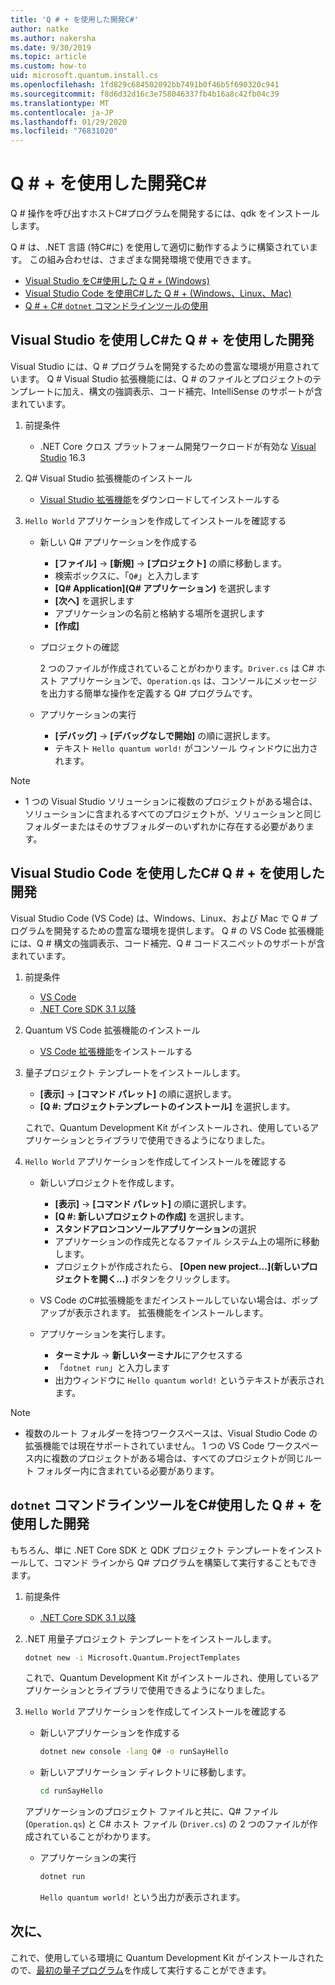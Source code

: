 ```yaml
---
title: 'Q # + を使用した開発C#'
author: natke
ms.author: nakersha
ms.date: 9/30/2019
ms.topic: article
ms.custom: how-to
uid: microsoft.quantum.install.cs
ms.openlocfilehash: 1fd829c684502092bb7491b0f46b5f690320c941
ms.sourcegitcommit: f8d6d32d16c3e758046337fb4b16a8c42fb04c39
ms.translationtype: MT
ms.contentlocale: ja-JP
ms.lasthandoff: 01/29/2020
ms.locfileid: "76831020"
---
```

# <a name="develop-with-q--c"></a>Q # + を使用した開発C#

Q # 操作を呼び出すホストC#プログラムを開発するには、qdk をインストールします。

Q # は、.NET 言語 (特C#に) を使用して適切に動作するように構築されています。 この組み合わせは、さまざまな開発環境で使用できます。

- [Visual Studio をC#使用した Q # + (Windows)](#VS)
- [Visual Studio Code を使用C#した Q # + (Windows、Linux、Mac)](#VSC)
- [Q # + C# `dotnet` コマンドラインツールの使用](#command)

## Visual Studio を使用しC#た Q # + を使用した開発<a name="VS"></a>

Visual Studio には、Q # プログラムを開発するための豊富な環境が用意されています。 Q # Visual Studio 拡張機能には、Q # のファイルとプロジェクトのテンプレートに加え、構文の強調表示、コード補完、IntelliSense のサポートが含まれています。


1. 前提条件

    - .NET Core クロス プラットフォーム開発ワークロードが有効な [Visual Studio](https://visualstudio.microsoft.com/downloads/) 16.3

1. Q# Visual Studio 拡張機能のインストール

    - [Visual Studio 拡張機能](https://marketplace.visualstudio.com/items?itemName=quantum.DevKit)をダウンロードしてインストールする

1. `Hello World` アプリケーションを作成してインストールを確認する

    - 新しい Q# アプリケーションを作成する

        - **[ファイル]**  ->  **[新規]**  ->  **[プロジェクト]** の順に移動します。
        - 検索ボックスに、「`Q#`」と入力します
        - **[Q# Application]\(Q# アプリケーション\)** を選択します
        - **[次へ]** を選択します
        - アプリケーションの名前と格納する場所を選択します
        - **[作成]**

    - プロジェクトの確認

        2 つのファイルが作成されていることがわかります。`Driver.cs` は C# ホスト アプリケーションで、`Operation.qs` は、コンソールにメッセージを出力する簡単な操作を定義する Q# プログラムです。

    - アプリケーションの実行

        - **[デバッグ]**  ->  **[デバッグなしで開始]** の順に選択します。
        - テキスト `Hello quantum world!` がコンソール ウィンドウに出力されます。

> [!NOTE]
> * 1 つの Visual Studio ソリューションに複数のプロジェクトがある場合は、ソリューションに含まれるすべてのプロジェクトが、ソリューションと同じフォルダーまたはそのサブフォルダーのいずれかに存在する必要があります。  

## Visual Studio Code を使用したC# Q # + を使用した開発<a name="VSC"></a>

Visual Studio Code (VS Code) は、Windows、Linux、および Mac で Q # プログラムを開発するための豊富な環境を提供します。  Q # の VS Code 拡張機能には、Q # 構文の強調表示、コード補完、Q # コードスニペットのサポートが含まれています。

1. 前提条件

   - [VS Code](https://code.visualstudio.com/download)
   - [.NET Core SDK 3.1 以降](https://www.microsoft.com/net/download)

1. Quantum VS Code 拡張機能のインストール

    - [VS Code 拡張機能](https://marketplace.visualstudio.com/items?itemName=quantum.quantum-devkit-vscode)をインストールする

1. 量子プロジェクト テンプレートをインストールします。

   - **[表示]**  ->  **[コマンド パレット]** の順に選択します。
   - **[Q #: プロジェクトテンプレートのインストール]** を選択します。

    これで、Quantum Development Kit がインストールされ、使用しているアプリケーションとライブラリで使用できるようになりました。

1. `Hello World` アプリケーションを作成してインストールを確認する

    - 新しいプロジェクトを作成します。

        - **[表示]**  ->  **[コマンド パレット]** の順に選択します。
        - **[Q #: 新しいプロジェクトの作成]** を選択します。
        - **スタンドアロンコンソールアプリケーション**の選択
        - アプリケーションの作成先となるファイル システム上の場所に移動します。
        - プロジェクトが作成されたら、 **[Open new project...]\(新しいプロジェクトを開く...\)** ボタンをクリックします。

    - VS Code のC#拡張機能をまだインストールしていない場合は、ポップアップが表示されます。 拡張機能をインストールします。 

    - アプリケーションを実行します。

        - **ターミナル** -> **新しいターミナル**にアクセスする
        - 「`dotnet run`」と入力します
        - 出力ウィンドウに `Hello quantum world!` というテキストが表示されます。


> [!NOTE]
> * 複数のルート フォルダーを持つワークスペースは、Visual Studio Code の拡張機能では現在サポートされていません。 1 つの VS Code ワークスペース内に複数のプロジェクトがある場合は、すべてのプロジェクトが同じルート フォルダー内に含まれている必要があります。

## `dotnet` コマンドラインツールをC#使用した Q # + を使用した開発<a name="command"></a>

もちろん、単に .NET Core SDK と QDK プロジェクト テンプレートをインストールして、コマンド ラインから Q# プログラムを構築して実行することもできます。 

1. 前提条件

    - [.NET Core SDK 3.1 以降](https://www.microsoft.com/net/download)

1. .NET 用量子プロジェクト テンプレートをインストールします。

    ```bash
    dotnet new -i Microsoft.Quantum.ProjectTemplates
    ```

    これで、Quantum Development Kit がインストールされ、使用しているアプリケーションとライブラリで使用できるようになりました。

1. `Hello World` アプリケーションを作成してインストールを確認する

    - 新しいアプリケーションを作成する

       ```bash
       dotnet new console -lang Q# -o runSayHello
       ```

    - 新しいアプリケーション ディレクトリに移動します。

       ```bash
       cd runSayHello
       ```

    アプリケーションのプロジェクト ファイルと共に、Q# ファイル (`Operation.qs`) と C# ホスト ファイル (`Driver.cs`) の 2 つのファイルが作成されていることがわかります。

    - アプリケーションの実行

        ```bash
        dotnet run
        ```

        `Hello quantum world!` という出力が表示されます。

    
## <a name="whats-next"></a>次に、

これで、使用している環境に Quantum Development Kit がインストールされたので、[最初の量子プログラム](xref:microsoft.quantum.write-program)を作成して実行することができます。
